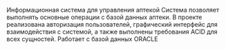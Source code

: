 Информационная система для управления аптекой
Система позволяет выполнять основные операции с базой данных аптеки. В проекте реализована авторизация пользователей, графический интерфейс для взаимодействия с системой, а также выполнены требования ACID для всех сущностей. Работает с базой данных ORACLE
